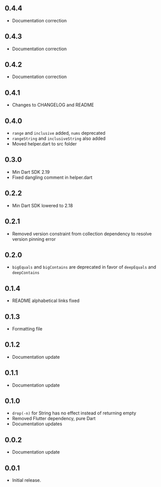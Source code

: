 ## 0.4.4

* Documentation correction

## 0.4.3

* Documentation correction

## 0.4.2

* Documentation correction

## 0.4.1

* Changes to CHANGELOG and README

## 0.4.0

* ```range``` and ```inclusive``` added, ```nums``` deprecated
* ```rangeString``` and ```inclusiveString``` also added
* Moved helper.dart to src folder

## 0.3.0

* Min Dart SDK 2.19
* Fixed dangling comment in helper.dart

## 0.2.2

* Min Dart SDK lowered to 2.18

## 0.2.1

* Removed version constraint from collection dependency to resolve version pinning error

## 0.2.0

* ```bigEquals``` and ```bigContains``` are deprecated in favor of ```deepEquals``` and
  ```deepContains```

## 0.1.4

* README alphabetical links fixed

## 0.1.3

* Formatting file

## 0.1.2

* Documentation update

## 0.1.1

* Documentation update

## 0.1.0

* ```drop(-n)``` for String has no effect instead of returning empty
* Removed Flutter dependency, pure Dart
* Documentation updates

## 0.0.2

* Documentation update

## 0.0.1

* Initial release.
